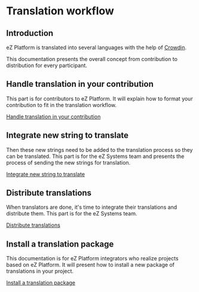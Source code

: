 # Translation workflow

## Introduction

eZ Platform is translated into several languages with the help of [Crowdin](http://crowdin.com).

This documentation presents the overall concept from contribution to distribution for every participant.

## Handle translation in your contribution

This part is for contributors to eZ Platform. It will explain how to format your contribution
to fit in the translation workflow.

[Handle translation in your contribution](/doc/i18n/handle_translation_in_contribution.md)

## Integrate new string to translate

Then these new strings need to be added to the translation process so they can be translated.
This part is for the eZ Systems team and presents the process of sending the new strings for translation.

[Integrate new string to translate](/doc/i18n/integrate_new_string_to_translate.md)

## Distribute translations

When translators are done, it's time to integrate their translations and distribute them.
This part is for the eZ Systems team.

[Distribute translations](/doc/i18n/distribute_translations.md)

## Install a translation package

This documentation is for eZ Platform integrators who realize projects based on eZ Platform. It will present
how to install a new package of translations in your project.

[Install a translation package](/doc/i18n/install_translation_package.md)
